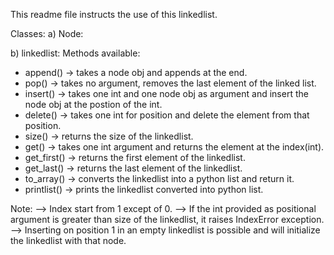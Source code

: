 This readme file instructs the use of this linkedlist.

Classes:
a) Node:

b) linkedlist:
Methods available:
- append() -> takes a node obj and appends at the end.
- pop() -> takes no argument, removes the last element of the linked list.
- insert() -> takes one int and one node obj as argument and insert the node obj at the postion of the int.
- delete() -> takes one int for position and delete the element from that position.
- size() -> returns the size of the linkedlist.
- get() -> takes one int argument and returns the element at the index(int).
- get_first() -> returns the first element of the linkedlist.
- get_last() -> returns the last element of the linkedlist.
- to_array() -> converts the linkedlist into a python list and return it.
- printlist() -> prints the linkedlist converted into python list.

Note:
--> Index start from 1 except of 0.
--> If the int provided as positional argument is greater than size of the linkedlist, it raises IndexError exception.
--> Inserting on position 1 in an empty linkedlist is possible and will initialize the linkedlist with that node.